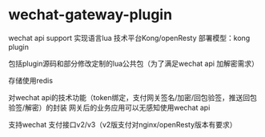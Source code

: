# wechat-gateway-plugin

wechat api support
实现语言lua
技术平台Kong/openResty
部署模型：kong plugin

包括plugin源码和部分修改定制的lua公共包（为了满足wechat api 加解密需求）

存储使用redis

对wechat  api的技术功能（token绑定，支付网关签名/加密/回包验签，推送回包验签/解密）的封装
网关后的业务应用可以无感知使用wechat api

支持wechat 支付接口v2/v3（v2版支付对nginx/openResty版本有要求）

